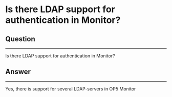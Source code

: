 # Is there LDAP support for authentication in Monitor?

## Question

* * * * *

Is there LDAP support for authentication in Monitor?

## Answer

* * * * *

Yes, there is support for several LDAP-servers in OP5 Monitor
